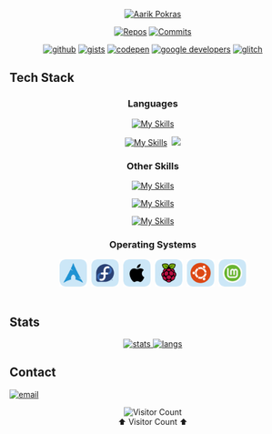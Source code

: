 <div align = "center">
 <a href = "https://github.com/aarikpokras?tab=repositories">

 [![Aarik Pokras](https://readme-typing-svg.herokuapp.com?font=Ubuntu+Mono&size=38&pause=1000&color=2C7C86&background=none&center=true&vCenter=true&random=true&width=435&lines=Aarik+Pokras)](https://github.com/aarikpokras?tab=repositories)
</a></div>

<div align = "center">

[![Repos](https://badges.pufler.dev/repos/aarikpokras?style=flat-square&color=FD8C73)](https://github.com/aarikpokras?tab=repositories)
[![Commits](https://badges.pufler.dev/commits/yearly/aarikpokras?style=flat-square)](https://aarikpokras.com)

<a href = "https://github.com/aarikpokras">![github](https://img.shields.io/badge/-GitHub-black?logo=github&style=flat-square)</a> <a href = "https://gist.github.com/aarikpokras">![gists](https://img.shields.io/badge/-Gists-black?logo=github&style=flat-square)</a> <a href = "https://codepen.io/my-tech">![codepen](https://img.shields.io/badge/-CodePen-3D4048?logo=codepen&style=flat-square)</a> <a href = "https://g.dev/aarikpokras">![google developers](https://img.shields.io/badge/-Google%20Developers-1B73E8?logo=google&style=flat-square&logoColor=white)</a> <a href = "https://glitch.com/@aarikpokras100">![glitch](https://img.shields.io/badge/-Glitch-FE7697?logo=glitch&style=flat-square)</a>
 </div>

## Tech Stack
<div align = "center">
 
  ### Languages
 
  [![My Skills](https://skillicons.dev/icons?i=bash,pwsh,ruby,fortran,cpp,c,md,html,css,js,nodejs,latex,java,julia,perl,py&perline=8)](https://aarikpokras.com)

  [![My Skills](https://skillicons.dev/icons?i=r,angular&perline=8)](https://aarikpokras.com)&nbsp;
  <a href = "https://aarikpokras.com">
  <img src = "https://i.ibb.co/8gQbs09/acspt.png" style = "width:48px;" /></a>

  ### Other Skills
  
  [![My Skills](https://skillicons.dev/icons?i=raspberrypi,linux,regex,git,emacs&perline=5&theme=light)](https://aarikpokras.com)

  [![My Skills](https://skillicons.dev/icons?i=codepen,github,gitlab,arduino,cmake&perline=5&theme=light)](https://aarikpokras.com)

  [![My Skills](https://skillicons.dev/icons?i=gtk,githubactions,express&perline=5&theme=light)](https://aarikpokras.com)
  
  <!--<img src = "https://i.ibb.co/qyRghzZ/archli.png" style = "width:48px;" />-->

  ### Operating Systems
<!--
  ![ubuntu](https://img.shields.io/badge/-ubuntu-orange?style=for-the-badge&logo=ubuntu&logoColor=white)
  ![arch linux](https://img.shields.io/badge/-arch_linux-blue?style=for-the-badge&logo=archlinux&logoColor=white)
  ![macos](https://img.shields.io/badge/-macos-ADADAD?style=for-the-badge&logo=apple&logoColor=white)
  ![raspi os](https://img.shields.io/badge/-raspberry_pi_os-CE2356?style=for-the-badge&logo=raspberrypi&logoColor=white)
  ![fedora](https://img.shields.io/badge/-fedora-0A549F?style=for-the-badge&logo=fedora&logoColor=white)
  -->
  <a href = "https://www.aarikpokras.com"><img src = "/assets/readme/arc.png" alt = "Arch Linux" width = "48" /></a>&nbsp;
  <a href = "https://www.aarikpokras.com"><img src = "/assets/readme/fed.png" alt = "Fedora" width = "48" /></a>&nbsp;
  <a href = "https://www.aarikpokras.com"><img src = "/assets/readme/mco.png" alt = "macOS" width = "48" /></a>&nbsp;
  <a href = "https://www.aarikpokras.com"><img src = "/assets/readme/rpi.png" alt = "Raspberry Pi OS" width = "48" /></a>&nbsp;
  <a href = "https://www.aarikpokras.com"><img src = "/assets/readme/ubn.png" alt = "Ubuntu" width = "48" /></a>&nbsp;
  <a href = "https://www.aarikpokras.com"><img src = "/assets/readme/lim.png" alt = "Linux Mint" width = "48" /></a>
<br /><br />
</div>

## Stats

<div align = "center">

  <a href = "https://github.com/aarikpokras?tab=repositories">
   
   ![stats](https://github-readme-stats.vercel.app/api?username=aarikpokras&show_icons=true&show=reviews,discussions_started,discussions_answered,prs_merged,prs_merged_percentage&theme=transparent&hide_border=true)
   ![langs](https://github-readme-stats.vercel.app/api/top-langs/?username=aarikpokras&hide=rich%20text%20format,html&hide_border=true&theme=transparent)
  </a>
  
</div>

## Contact

[![email](https://img.shields.io/badge/-email-grey?logo=gmail&style=for-the-badge)](mailto:me@aarikpokras.com)


<div align = "center">
 
![Visitor Count](https://profile-counter.glitch.me/aarikpokras/count.svg)
<br />⬆️ Visitor Count ⬆️
</div>
